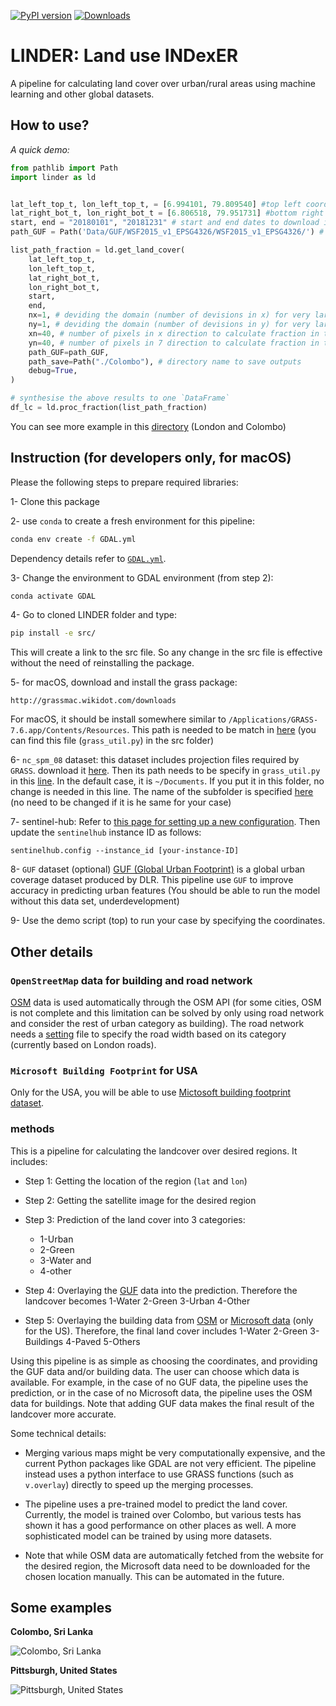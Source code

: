 [![PyPI version](https://badge.fury.io/py/linder.svg)](https://badge.fury.io/py/linder)
[![Downloads](https://pepy.tech/badge/linder)](https://pepy.tech/project/linder)

# LINDER: Land use INDexER

A pipeline for calculating land cover over urban/rural areas using machine learning and other global datasets.

## How to use?

*A quick demo:*

```python
from pathlib import Path
import linder as ld


lat_left_top_t, lon_left_top_t, = [6.994101, 79.809540] #top left coordinates
lat_right_bot_t, lon_right_bot_t = [6.806518, 79.951731] #bottom right coordinates
start, end = "20180101", "20181231" # start and end dates to download images
path_GUF = Path('Data/GUF/WSF2015_v1_EPSG4326/WSF2015_v1_EPSG4326/') # GUF data path

list_path_fraction = ld.get_land_cover(
    lat_left_top_t,
    lon_left_top_t,
    lat_right_bot_t,
    lon_right_bot_t,
    start,
    end,
    nx=1, # deviding the domain (number of devisions in x) for very large domains
    ny=1, # deviding the domain (number of devisions in y) for very large domains
    xn=40, # number of pixels in x direction to calculate fraction in the last step
    yn=40, # number of pixels in 7 direction to calculate fraction in the last step
    path_GUF=path_GUF,
    path_save=Path("./Colombo"), # directory name to save outputs
    debug=True,
)

# synthesise the above results to one `DataFrame`
df_lc = ld.proc_fraction(list_path_fraction)

```
You can see more example in this [directory](https://github.com/hamidrezaomidvar/LINDER/tree/master/misc) (London and Colombo)

## Instruction (for developers only, for macOS)
Please the following steps to prepare required libraries:

1- Clone this package

2- use `conda` to create a fresh environment for this pipeline:
```zsh
conda env create -f GDAL.yml
```

Dependency details refer to [`GDAL.yml`](./GDAL.yml).

3- Change the environment to GDAL environment (from step 2):
```zsh
conda activate GDAL
```

4- Go to cloned LINDER folder and type:

```zsh
pip install -e src/
```
This will create a link to the src file. So any change in the src file is effective without the need of reinstalling the package.

5- for macOS, download and install the grass package:
```
http://grassmac.wikidot.com/downloads
```
For macOS, it should be install somewhere similar to `/Applications/GRASS-7.6.app/Contents/Resources`. This path is needed to be match in [here](https://github.com/hamidrezaomidvar/LINDER/blob/7a2d4c6783bc780903f33181a45491d6c9e508ae/src/linder/grass_util.py#L18) (you can find this file (`grass_util.py`) in the src folder)

6- `nc_spm_08` dataset: this dataset includes projection files required by `GRASS`.
download it [here](https://grassbook.org/datasets/datasets-3rd-edition/). Then its path needs to be specify in `grass_util.py` in this [line](https://github.com/hamidrezaomidvar/LINDER/blob/7a2d4c6783bc780903f33181a45491d6c9e508ae/src/linder/grass_util.py#L15). In the default case, it is `~/Documents`. If you put it in this folder, no change is needed in this line. The name of the subfolder is specified [here](https://github.com/hamidrezaomidvar/LINDER/blob/7a2d4c6783bc780903f33181a45491d6c9e508ae/src/linder/grass_util.py#L16) (no need to be changed if it is he same for your case)


7- sentinel-hub: Refer to [this page for setting up a new configuration](https://eo-learn.readthedocs.io/en/latest/examples/land-cover-map/SI_LULC_pipeline.html#Requirements).
Then update the `sentinelhub` instance ID as follows:
```
sentinelhub.config --instance_id [your-instance-ID]
```

8- `GUF` dataset (optional) [GUF (Global Urban Footprint)](https://www.dlr.de/eoc/en/desktopdefault.aspx/tabid-9628/16557_read-40454/) is a global urban coverage dataset produced by DLR.
This pipeline use `GUF` to improve accuracy in predicting urban features (You should be able to run the model without this data set, underdevelopment)

9- Use the demo script (top) to run your case by specifying the coordinates.

## Other details


### `OpenStreetMap` data for building and road network
[OSM](https://www.openstreetmap.org/) data is used automatically through the OSM API (for some cities, OSM is not complete and this limitation can be solved by only using road network and consider the rest of urban category as building). The road network needs a [setting](https://github.com/hamidrezaomidvar/LINDER/blob/master/src/linder/road_width.json) file to specify the road width based on its category (currently based on London roads).

### `Microsoft Building Footprint` for USA
Only for the USA, you will be able to use [Mictosoft building footprint dataset](https://github.com/Microsoft/USBuildingFootprints).

### methods
This is a pipeline for calculating the landcover over desired regions. It includes:

- Step 1: Getting the location of the region (`lat` and `lon`)

- Step 2: Getting the satellite image for the desired region

- Step 3: Prediction of the land cover into 3 categories:
  - 1-Urban
  - 2-Green
  - 3-Water and
  - 4-other

- Step 4: Overlaying the [GUF](https://www.dlr.de/eoc/en/desktopdefault.aspx/tabid-9628/16557_read-40454/) data into the prediction. Therefore the landcover becomes 1-Water 2-Green 3-Urban 4-Other

- Step 5: Overlaying the building data from [OSM](https://osmbuildings.org/) or [Microsoft data](https://github.com/microsoft/USBuildingFootprints) (only for the US). Therefore, the final land cover includes 1-Water 2-Green 3-Buildings 4-Paved 5-Others

Using this pipeline is as simple as choosing the coordinates, and providing the GUF data and/or building data. The user can choose which data is available. For example, in the case of no GUF data, the pipeline uses the prediction, or in the case of no Microsoft data, the pipeline uses the OSM data for buildings. Note that adding GUF data makes the final result of the landcover more accurate.

Some technical details:

- Merging various maps might be very computationally expensive, and the current Python packages like GDAL are not very efficient.
  The pipeline instead uses a python interface to use GRASS functions (such as `v.overlay`) directly to speed up the merging processes.

- The pipeline uses a pre-trained model to predict the land cover.
  Currently, the model is trained over Colombo, but various tests has shown it has a good performance on other places as well.
  A more sophisticated model can be trained by using more datasets.

- Note that while OSM data are automatically fetched from the website for the desired region, the Microsoft data need to be downloaded for the chosen location manually. This can be automated in the future.


## Some examples

**Colombo, Sri Lanka**

![Colombo, Sri Lanka](https://github.com/hamidrezaomidvar/LINDER/raw/master/examples/Colombo.png)

**Pittsburgh, United States**

![Pittsburgh, United States](https://github.com/hamidrezaomidvar/LINDER/raw/master/examples/Pittsburgh.png)
